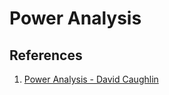 # Power Analysis

## References
1. [Power Analysis - David Caughlin](https://www.youtube.com/watch?v=OkbXBWuzikM&t=1352s)